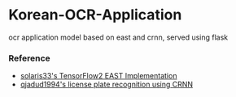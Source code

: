# Korean-OCR-Application
ocr application model based on east and crnn, served using flask

### Reference
- [solaris33's TensorFlow2 EAST Implementation](https://github.com/solaris33/EAST-tf2)
- [qjadud1994's license plate recognition using CRNN](https://github.com/qjadud1994/CRNN-Keras)
